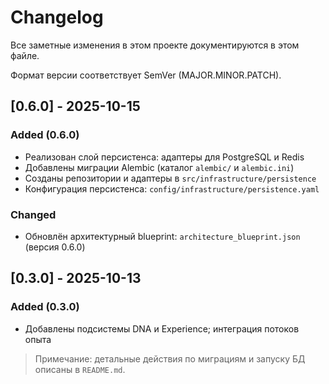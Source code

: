 
# Changelog

Все заметные изменения в этом проекте документируются в этом файле.

Формат версии соответствует SemVer (MAJOR.MINOR.PATCH).

## [0.6.0] - 2025-10-15

### Added (0.6.0)

- Реализован слой персистенса: адаптеры для PostgreSQL и Redis
- Добавлены миграции Alembic (каталог `alembic/` и `alembic.ini`)
- Созданы репозитории и адаптеры в `src/infrastructure/persistence`
- Конфигурация персистенса: `config/infrastructure/persistence.yaml`

### Changed

- Обновлён архитектурный blueprint: `architecture_blueprint.json` (версия 0.6.0)

## [0.3.0] - 2025-10-13

### Added (0.3.0)

- Добавлены подсистемы DNA и Experience; интеграция потоков опыта


> Примечание: детальные действия по миграциям и запуску БД описаны в `README.md`.
